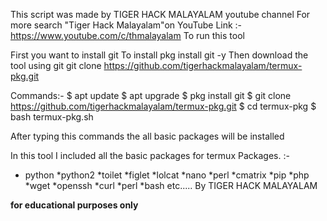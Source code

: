 This script was made by TIGER HACK MALAYALAM youtube channel
For more search "Tiger Hack Malayalam"on YouTube
Link :- https://www.youtube.com/c/thmalayalam
To run this tool 

First you want to install git 
To install 
pkg install git -y
Then download the tool using git 
git clone https://github.com/tigerhackmalayalam/termux-pkg.git

Commands:-
$ apt update
$ apt upgrade
$ pkg install git 
$ git clone https://github.com/tigerhackmalayalam/termux-pkg.git
$ cd termux-pkg
$ bash termux-pkg.sh



After typing this commands the all basic packages will be installed







In this tool I included all the basic packages for termux
Packages. :- 
* python
*python2
*toilet
*figlet
*lolcat
*nano
*perl
*cmatrix
*pip
*php
*wget
*openssh
*curl
*perl
*bash
   etc.....
By TIGER HACK MALAYALAM

******for educational purposes only******
